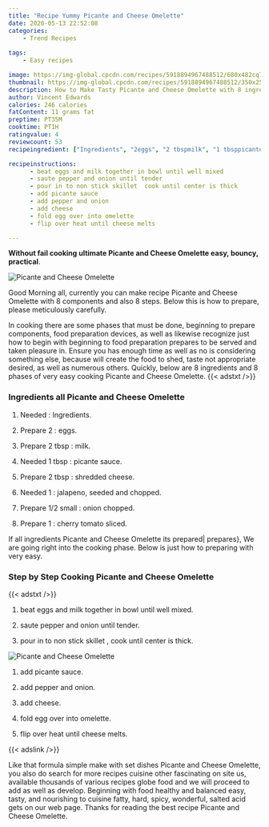 ```yaml
---
title: "Recipe Yummy Picante and Cheese Omelette"
date: 2020-05-13 22:52:08
categories:
    - Trend Recipes
    
tags:
    - Easy recipes

image: https://img-global.cpcdn.com/recipes/5918894967488512/680x482cq70/picante-and-cheese-omelette-recipe-main-photo.jpg
thumbnail: https://img-global.cpcdn.com/recipes/5918894967488512/350x250cq70/picante-and-cheese-omelette-recipe-main-photo.jpg
description: How to Make Tasty Picante and Cheese Omelette with 8 ingredients and 8 stages of easy cooking.
author: Vincent Edwards
calories: 246 calories
fatContent: 11 grams fat
preptime: PT35M
cooktime: PT1H
ratingvalue: 4
reviewcount: 53
recipeingredient: ["Ingredients", "2eggs", "2 tbspmilk", "1 tbsppicante sauce", "2 tbspshredded cheese", "1jalapeno seeded and chopped", "1/2 smallonion chopped", "1cherry tomato sliced"]

recipeinstructions: 
      - beat eggs and milk together in bowl until well mixed 
      - saute pepper and onion until tender 
      - pour in to non stick skillet  cook until center is thick 
      - add picante sauce 
      - add pepper and onion 
      - add cheese 
      - fold egg over into omelette 
      - flip over heat until cheese melts

---
```




**Without fail cooking ultimate Picante and Cheese Omelette easy, bouncy, practical**. 


![Picante and Cheese Omelette](https://img-global.cpcdn.com/recipes/5918894967488512/680x482cq70/picante-and-cheese-omelette-recipe-main-photo.jpg "Picante and Cheese Omelette")




Good Morning all, currently you can make recipe Picante and Cheese Omelette with 8 components and also 8 steps. Below this is how to prepare, please meticulously carefully.

In cooking there are some phases that must be done, beginning to prepare components, food preparation devices, as well as likewise recognize just how to begin with beginning to food preparation prepares to be served and taken pleasure in. Ensure you has enough time as well as no is considering something else, because will create the food to shed, taste not appropriate desired, as well as numerous others. Quickly, below are 8 ingredients and 8 phases of very easy cooking Picante and Cheese Omelette.
{{< adstxt />}}

### Ingredients all Picante and Cheese Omelette


1. Needed  : Ingredients.

1. Prepare 2 : eggs.

1. Prepare 2 tbsp : milk.

1. Needed 1 tbsp : picante sauce.

1. Prepare 2 tbsp : shredded cheese.

1. Needed 1 : jalapeno, seeded and chopped.

1. Prepare 1/2 small : onion chopped.

1. Prepare 1 : cherry tomato sliced.



If all ingredients Picante and Cheese Omelette its prepared| prepares}, We are going right into the cooking phase. Below is just how to preparing with very easy.

### Step by Step Cooking Picante and Cheese Omelette

{{< adstxt />}}


1. beat eggs and milk together in bowl until well mixed.



1. saute pepper and onion until tender.



1. pour in to non stick skillet , cook until center is thick.



![Picante and Cheese Omelette](https://img-global.cpcdn.com/steps/50789287/160x128cq70/picante-and-cheese-omelette-recipe-step-3-photo.jpg" "Picante and Cheese Omelette")



1. add picante sauce.



1. add pepper and onion.



1. add cheese.



1. fold egg over into omelette.



1. flip over heat until cheese melts.





{{< adslink />}}

Like that formula simple make with set dishes Picante and Cheese Omelette, you also do search for more recipes cuisine other fascinating on site us, available thousands of various recipes globe food and we will proceed to add as well as develop. Beginning with food healthy and balanced easy, tasty, and nourishing to cuisine fatty, hard, spicy, wonderful, salted acid gets on our web page. Thanks for reading the best recipe Picante and Cheese Omelette.
